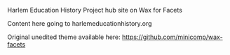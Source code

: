 Harlem Education History Project hub site on Wax for Facets 

Content here going to harlemeducationhistory.org

Original unedited theme available here: https://github.com/minicomp/wax-facets


